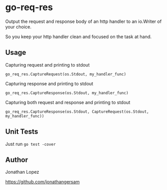 # go-req-res

Output the request and response body of an http handler
to an io.Writer of your choice.

So you keep your http handler clean and focused
on the task at hand.

## Usage

Capturing request and printing to stdout

```cgo
go_req_res.CaptureRequest(os.Stdout, my_handler_func)
```

Capturing response and printing to stdout

```cgo
go_req_res.CaptureResponse(os.Stdout, my_handler_func)
```

Capturing both request and response and printing to stdout

```cgo
go_req_res.CaptureResponse(os.Stdout, CaptureRequest(os.Stdout, my_handler_func))
```

## Unit Tests

Just run `go test -cover`

## Author

Jonathan Lopez

https://github.com/jonathangersam
